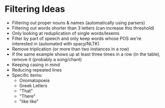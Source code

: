 # Filtering Ideas

- Filtering out proper nouns & names (automatically using parsers)
- Filtering out words shorter than 3 letters (can increase this threshold)
- Only looking at reduplication of single words/lexems
- Filter by part of speech and only keep words whose POS we're interested in (automated with spacy/NLTK)
- Remove triplication (or more than two instances in a row)
- If the same example shows up at least three times in a row (in the table), remove it (probably a song/chant)
- Keeping casing in mind
- Reducing repeated lines
- Specific items:
  - Onomatopoeia
  - Greek Letters
  - "That"
  - "There"
  - "like like"
